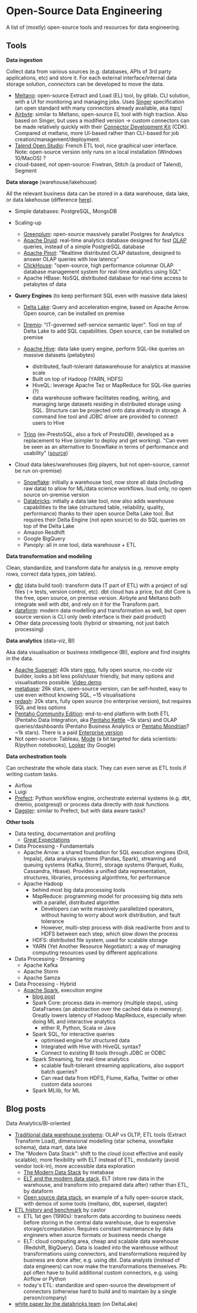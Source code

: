 # Open-Source Data Engineering
A list of (mostly) open-source tools and resources for data engineering.

## Tools

**Data ingestion**

Collect data from various sources (e.g. databases, APIs of 3rd party applications, etc) and store it. For each external interface/internal data storage solution, *connectors* can be developed to move the data.

- [Meltano](https://meltano.com/): open-source Extract and Load (EL) tool, by gitlab. CLI solution, with a UI for monitoring and managing jobs. Uses [Singer](https://www.singer.io/) specification (an open standard with many connectors already available, aka *taps*)
- [Airbyte](https://airbyte.io/): similar to Meltano, open-source EL tool with high traction. Also based on Singer, but uses a modified version -> custom connectors can be made relatively quickly with their [Connector Development Kit](https://airbyte.io/connector-development-kit) (CDK). Compared ot meltano, more UI-based rather than CLI-based for job creation/management/deployment.
- [Talend Open Studio](https://www.talend.com/fr/products/talend-open-studio/): French ETL tool, nice graphical user interface. Note: open-source version  only runs on a local installation (Windows 10/MacOS) ?
- cloud-based, not open-source: Fivetran, Stitch (a product of Talend), Segment

**Data storage** (warehouse/lakehouse)

All the relevant business data can be stored in a data warehouse, data lake, or data lakehouse (difference [here](https://databricks.com/fr/glossary/data-lakehouse)).

- Simple databases: PostgreSQL, MongoDB

- Scaling-up

  - [Greenplum](https://greenplum.org/): open-source massively parallel Postgres for Analytics
  - [Apache Druid](https://druid.apache.org/docs/latest/design/index.html): real-time analytics database designed for fast [OLAP](https://en.wikipedia.org/wiki/Online_analytical_processing) queries, instead of a simple PostgreSQL database
  - [Apache Pinot](https://pinot.apache.org/): "Realtime distributed OLAP datastore, designed to answer OLAP queries with low latency"
  - [ClickHouse](https://clickhouse.com/): "open-source, high performance columnar OLAP database management system for real-time analytics using SQL"
  - Apache HBase: NoSQL distributed database for real-time access to petabytes of data

- **Query Engines** (to keep performant SQL even with massive data lakes)

  - [Delta Lake](https://delta.io/): Query and acceleration engine, based on Apache Arrow. Open source, can be installed on premise
  - [Dremio](https://docs.dremio.com/): "IT-governed self-service semantic layer". Tool on top of Delta Lake to add SQL capabilities. Open source, can be installed on premise

  - [Apache Hive](https://hive.apache.org/): data lake query engine, perform SQL-like queries on massive datasets (petabytes)
    - distributed, fault-tolerant datawarehouse for analytics at massive scale
    - Built on top of Hadoop (YARN, HDFS)
    - HiveQL: leverage Apache Tez or MapReduce for SQL-like queries (?)
    - data warehouse software facilitates reading, writing, and managing large datasets residing in distributed storage using SQL. Structure can be projected onto data already in storage. A command line tool and JDBC driver are provided to connect users to Hive
  - [Trino](https://trino.io/) (ex-PrestoSQL, also a fork of PrestoDB), developed as a replacement to Hive (simpler to deploy and get working). "Can even be seen as an alternative to Snowflake in terms of performance and usability" ([source](https://www.datafold.com/blog/the-modern-data-stack-open-source-edition))

- Cloud data lakes/warehouses (big players, but not open-source, cannot be run on-premise)

  - [Snowflake](https://docs.snowflake.com/en/user-guide/intro-key-concepts.html): initially a warehouse tool, now store all data (including raw data) to allow for ML/data science workflows. loud only, no open source on-premise version
  - [Databricks](https://databricks.com/): initially a data lake tool, now also adds warehouse capabilities to the lake (structured table, reliability, quality, performance) thanks to their open source Delta Lake tool. But requires their Delta Engine (not open source) to do SQL queries on top of the Delta Lake
  - Amazon Resdhift
  - Google BigQuery
  - Panoply: all in one tool, data warehouse + ETL

**Data transformation and modeling**

Clean, standardize, and transform data for analysis (e.g. remove empty rows, correct data types, join tables).

- [dbt](https://github.com/dbt-labs/dbt) (data build tool): transform data (T part of ETL) with a project of sql files (-> tests, version control, etc). dbt cloud has a price, but dbt Core is the free, open source, on premise version. Airbyte and Meltano both integrate well with dbt, and rely on it for the Transform part.
- [dataform](https://github.com/dataform-co/dataform): modern data modelling and transformation as well, but open source version is CLI only (web interface is their paid product)
- Other data processing tools (hybrid or streaming, not just batch processing)

**Data analytics** (data-viz, BI)

Aka data visualisation or business intelligence (BI), explore and find insights in the data.

- [Apache Superset](https://superset.apache.org/docs/intro): 40k stars [repo](https://github.com/apache/superset), fully open source, no-code viz builder, looks a bit less polish/user friendly, but many options and visualisations possible. [Video demo](https://www.youtube.com/watch?v=hktHz89Zco4)
- [metabase](https://github.com/metabase/metabase): 26k stars, open-source version, can be self-hosted, easy to use even without knowing SQL, ~15 visualisations
- [redash](https://github.com/getredash/redash): 20k stars, fully open source (no enterprise version), but requires SQL and less options
- [Pentaho Community Edition](https://sourceforge.net/projects/pentaho/): end-to-end platform with both ETL (Pentaho Data Integration, aka [Pentaho Kettle](https://github.com/pentaho/pentaho-kettle) ~5k stars) and OLAP queries/dashboards (Pentaho Business Analytics or [Pentaho Mondrian](https://github.com/pentaho/mondrian)? ~1k stars). There is a paid [Enterprise version](https://www.hitachivantara.com/en-us/pdfd/brochure/leverage-open-source-benefits-with-assurance-of-hitachi-overview.pdf)
- Not open-source: Tableau, [Mode](https://mode.com/) (a bit targeted for data scientists: R/python notebooks), [Looker](https://looker.com/) (by Google)

**Data orchestration tools**

Can orchestrate the whole data stack. They can even serve as ETL tools if writing custom tasks.

- Airflow
- Luigi
- [Prefect](https://www.prefect.io/core/): Python workflow engine, orchestrate external systems (e.g. dbt, dremio, postgresql) or process data directly with *task* functions
- [Dagster](https://dagster.io/): similar to Prefect, but with data aware tasks?

**Other tools**

- Data testing, documentation and profiling
  - [Great Expectations](https://github.com/great-expectations/great_expectations)
- Data Processing - Fundamentals
  - Apache Arrow: a shared foundation for SQL execution engines (Drill, Impala), data analysis systems (Pandas, Spark), streaming and queuing systems (Kafka, Storm), storage systems (Parquet, Kudu, Cassandra, Hbase). Provides a unified data representation, structures, libraries, processing algorithms, for performance
  - Apache Hadoop
    - behind most big data processing tools
    - MapReduce: programming model for processing big data sets with a parallel, distributed algorithm
      - Developers can write massively parallelized operators, without having to worry about work distribution, and fault tolerance
      - However, multi-step process with disk read/write from and to HDFS between each step, which slow down the process
    - HDFS: distributed file system, used for scalable storage
    - YARN (Yet Another Resource Negotiator): a way of managing computing resources used by different applications
- Data Processing - Streaming
  - Apache Kafka
  - Apache Storm
  - Apache Samza
- Data Processing - Hybrid
  - [Apache Spark](https://spark.apache.org/), execution engine
    - [blog post](https://aws.amazon.com/fr/big-data/what-is-spark/)
    - Spark Core: process data in-memory (multiple steps), using DataFrames (an abstraction over the cached data in memory). Greatly lowers latency of Hadoop MapReduce, especially when doing ML and interactive analytics
      - either R, Python, Scala or Java
    - Spark SQL, for interactive queries
      - optimised engine for structured data
      - Integrated with Hive with HiveQL syntax?
      - Connect to existing BI tools through JDBC or ODBC
    - Spark Streaming, for real-time analytics
      - scalable fault-tolerant streaming applications, also support batch queries?
      - Can read data from HDFS, Flume, Kafka, Twitter or other custom data sources
    - Spark MLlib, for ML



## Blog posts

Data Analytics/BI-oriented

- [Traditional data warehouse systems](https://www.ibm.com/cloud/learn/data-warehouse): OLAP vs OLTP, ETL tools (Extract Transform Load), dimensional modelling (star schema, snowflake schema), data mart, data lake
- The "Modern Data Stack": shift to the cloud (cost effective and easily scalable), more flexibility with ELT instead of ETL, modularity (avoid vendor lock-in), more accessible data exploration
  - [The Modern Data Stack](https://www.metabase.com/blog/The-Modern-Data-Stack/index.html) by metabase
  - [ELT and the modern data stack](https://docs.dataform.co/introduction/modern-data-stack), ELT (store raw data in the warehouse, and transform into prepared data after) rather than ETL, by dataform
  - [Open source data stack](https://www.opensourcedatastack.com/), an example of a fully open-source stack, with demos of some tools (meltano, dbt, superset, dagster)
- [ETL history and benchmark](https://www.castordoc.com/blog/etl-benchmark-for-mid-market-companies) by castor
  - ETL 1st gen (1990s): transform data according to business needs before storing in the central data warehouse, due to expensive storage/computation. Requires constant maintenance by data engineers when source formats or business needs change
  - ELT: cloud computing area, cheap and scalable data warehouse (Redshift, BigQuery). Data is loaded into the warehouse without transformations using connectors, and transformations required by business are done after, e.g. using dbt. Data analysts (instead of data engineers) can now make the transformations themselves. Pb: ppl often have to build additional custom connectors, e.g. using Airflow or Python
  - today's ETL: standardize and open-source the development of connectors (otherwise hard to build and to maintain by a single person/company)
- [white paper by the databricks team](http://cidrdb.org/cidr2021/papers/cidr2021_paper17.pdf) (on DeltaLake)
